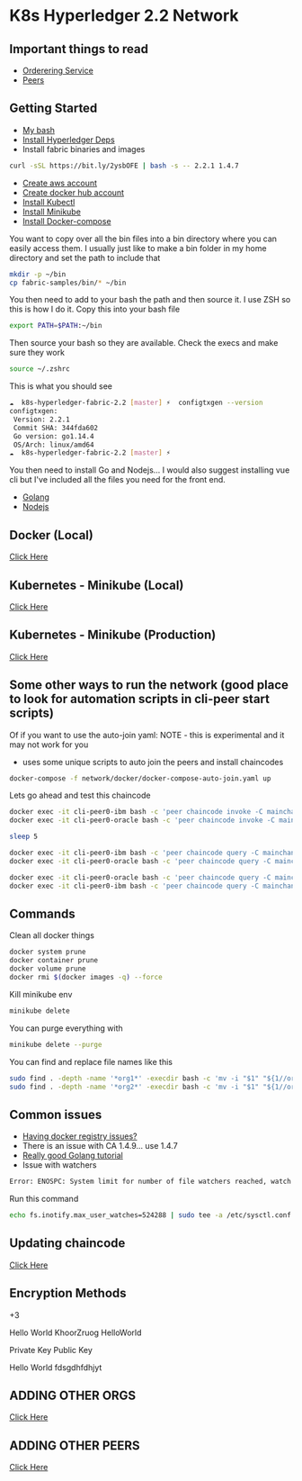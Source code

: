 K8s Hyperledger 2.2 Network
======================================

## Important things to read
- [Orderering Service](https://hyperledger-fabric.readthedocs.io/en/release-2.2/orderer/ordering_service.html)
- [Peers](https://hyperledger-fabric.readthedocs.io/en/release-2.2/peers/peers.html)

## Getting Started
- [My bash](https://github.com/ohmyzsh/ohmyzsh)
- [Install Hyperledger Deps](https://hyperledger-fabric.readthedocs.io/en/release-2.2/install.html)
- Install fabric binaries and images
```bash
curl -sSL https://bit.ly/2ysbOFE | bash -s -- 2.2.1 1.4.7
```
- [Create aws account](aws.amazon.com)
- [Create docker hub account](https://hub.docker.com/)
- [Install Kubectl](https://kubernetes.io/docs/tasks/tools/install-kubectl/)
- [Install Minikube](https://minikube.sigs.k8s.io/docs/start/)
- [Install Docker-compose](https://docs.docker.com/engine/install/ubuntu/)

You want to copy over all the bin files into a bin directory where you can easily access them. I usually just like to make a bin folder in my home directory and set the path to include that
```bash
mkdir -p ~/bin
cp fabric-samples/bin/* ~/bin
```

You then need to add to your bash the path and then source it. I use ZSH so this is how I do it. Copy this into your bash file
```bash
export PATH=$PATH:~/bin
```

Then source your bash so they are available. Check the execs and make sure they work
```bash
source ~/.zshrc
```

This is what you should see
```bash
☁  k8s-hyperledger-fabric-2.2 [master] ⚡  configtxgen --version
configtxgen:
 Version: 2.2.1
 Commit SHA: 344fda602
 Go version: go1.14.4
 OS/Arch: linux/amd64
☁  k8s-hyperledger-fabric-2.2 [master] ⚡  
```

You then need to install Go and Nodejs... I would also suggest installing vue cli but I've included all the files you need for the front end.
- [Golang](https://golang.org/dl/)
- [Nodejs](https://nodejs.org/en/)

## Docker (Local)

[Click Here](https://github.com/happilymarrieddad/k8s-hyperledger-fabric-2.2/blob/master/DOCKER_COMPOSE.md)

## Kubernetes - Minikube (Local)

[Click Here](https://github.com/happilymarrieddad/k8s-hyperledger-fabric-2.2/blob/master/MINIKUBE.md)

## Kubernetes - Minikube (Production)

[Click Here](https://github.com/happilymarrieddad/k8s-hyperledger-fabric-2.2/blob/master/PRODUCTION.md)

## Some other ways to run the network (good place to look for automation scripts in cli-peer start scripts)

Of if you want to use the auto-join yaml: NOTE - this is experimental and it may not work for you
- uses some unique scripts to auto join the peers and install chaincodes
```bash
docker-compose -f network/docker/docker-compose-auto-join.yaml up
```


Lets go ahead and test this chaincode
```bash
docker exec -it cli-peer0-ibm bash -c 'peer chaincode invoke -C mainchannel -n resource_types -c '\''{"Args":["SetPrivateData", "1", "IBM Private Name"]}'\'' -o orderer0:7050 --tls --cafile=/etc/hyperledger/orderers/msp/tlscacerts/orderers-ca-7054.pem'
docker exec -it cli-peer0-oracle bash -c 'peer chaincode invoke -C mainchannel -n resource_types -c '\''{"Args":["SetPrivateData", "1", "ORACLE Private Name"]}'\'' -o orderer0:7050 --tls --cafile=/etc/hyperledger/orderers/msp/tlscacerts/orderers-ca-7054.pem'

sleep 5

docker exec -it cli-peer0-ibm bash -c 'peer chaincode query -C mainchannel -n resource_types -c '\''{"Args":["Index"]}'\'' -o orderer0:7050 --tls --cafile=/etc/hyperledger/orderers/msp/tlscacerts/orderers-ca-7054.pem'
docker exec -it cli-peer0-oracle bash -c 'peer chaincode query -C mainchannel -n resource_types -c '\''{"Args":["Index"]}'\'' -o orderer0:7050 --tls --cafile=/etc/hyperledger/orderers/msp/tlscacerts/orderers-ca-7054.pem'

docker exec -it cli-peer0-oracle bash -c 'peer chaincode query -C mainchannel -n resource_types -c '\''{"Args":["Transactions","1"]}'\'' -o orderer0:7050 --tls --cafile=/etc/hyperledger/orderers/msp/tlscacerts/orderers-ca-7054.pem'
docker exec -it cli-peer0-ibm bash -c 'peer chaincode query -C mainchannel -n resource_types -c '\''{"Args":["Transactions","1"]}'\'' -o orderer0:7050 --tls --cafile=/etc/hyperledger/orderers/msp/tlscacerts/orderers-ca-7054.pem'
```

## Commands
Clean all docker things
```bash
docker system prune 
docker container prune
docker volume prune 
docker rmi $(docker images -q) --force
```

Kill minikube env
```bash
minikube delete
```

You can purge everything with
```bash
minikube delete --purge
```

You can find and replace file names like this
```bash
sudo find . -depth -name '*org1*' -execdir bash -c 'mv -i "$1" "${1//org1/ibm}"' bash {} \;
sudo find . -depth -name '*org2*' -execdir bash -c 'mv -i "$1" "${1//org2/oracle}"' bash {} \;
```

## Common issues

- [Having docker registry issues?](https://github.com/moby/moby/issues/22635)
- There is an issue with CA 1.4.9... use 1.4.7
- [Really good Golang tutorial](https://chainhero.io/2018/06/tutorial-build-blockchain-app-v1-1-0/)
- Issue with watchers
```bash
Error: ENOSPC: System limit for number of file watchers reached, watch '/home/nick/Projects/k8s-hyperledger-fabric-2.2/frontend/public/index.html'
```
Run this command
```bash
echo fs.inotify.max_user_watches=524288 | sudo tee -a /etc/sysctl.conf && sudo sysctl -p
```

## Updating chaincode

[Click Here](https://github.com/happilymarrieddad/k8s-hyperledger-fabric-2.2/blob/master/UPDATING_CHAINCODE.md)

## Encryption Methods
+3

Hello World
KhoorZruog
HelloWorld


Private Key
Public Key

Hello World
fdsgdhfdhjyt

## ADDING OTHER ORGS

[Click Here](https://github.com/happilymarrieddad/k8s-hyperledger-fabric-2.2/blob/master/ADDING_AN_ORG.md)

## ADDING OTHER PEERS

[Click Here](https://github.com/happilymarrieddad/k8s-hyperledger-fabric-2.2/blob/master/ADDING_A_PEER.md)
